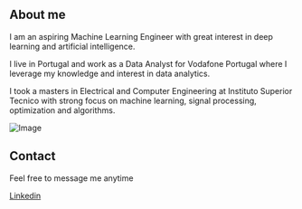 ## About me

I am an aspiring Machine Learning Engineer with great interest in deep learning and artificial intelligence.

I live in Portugal and work as a Data Analyst for Vodafone Portugal where I leverage my knowledge and interest in data analytics. 

I took a masters in Electrical and Computer Engineering at Instituto Superior Tecnico with strong focus on machine learning, signal processing, optimization and algorithms.

![Image](https://github.com/ruidbras/ruidbras.github.io/src/github_personal.jpg)



## Contact

Feel free to message me anytime

[Linkedin](https://www.linkedin.com/in/ruimdbras)
